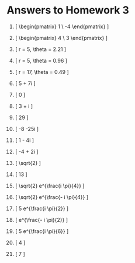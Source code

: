# Answers to Homework 3

1. \[ \begin{pmatrix} 1 \\ -4 \end{pmatrix} \]

2. \[ \begin{pmatrix} 4 \\ 3 \end{pmatrix} \]

3. \[ r = 5, \theta = 2.21 \]

4. \[ r = 5, \theta = 0.96 \]

5. \[ r = 17, \theta = 0.49 \]

6. \[ 5 + 7i \]

7. \[ 0 \]

8. \[ 3 + i \]

9. \[ 29 \]

10. \[ -8 -25i \]

11. \[ 1 - 4i \]

12. \[ -4 + 2i \]

13. \[ \sqrt{2} \]

14. \[ 13 \]

15. \[ \sqrt{2} e^{\frac{i \pi}{4}} \]

16. \[ \sqrt{2} e^{\frac{- i \pi}{4}} \]

17. \[ 5 e^{\frac{i \pi}{2}} \]

18. \[ e^{\frac{- i \pi}{2}} \]

19. \[ 5 e^{\frac{i \pi}{6}} \]

20. \[ 4 \]

21. \[ 7 \]